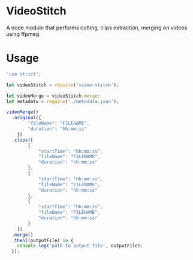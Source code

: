 # VideoStitch
A node module that performs cutting, clips extraction, merging on videos using ffpmeg.

# Usage

```javascript
'use strict';

let videoStitch = require('video-stitch');

let videoMerge = videoStitch.merge;
let metadata = require('./metadata.json');

videoMerge()
  .original({
		"fileName": "FILENAME",
		"duration": "hh:mm:ss"
	})
  .clips([
		{
			"startTime": "hh:mm:ss",
			"fileName": "FILENAME",
			"duration": "hh:mm:ss"
		},
		{
			"startTime": "hh:mm:ss",
			"fileName": "FILENAME",
			"duration": "hh:mm:ss"
		},
		{
			"startTime": "hh:mm:ss",
			"fileName": "FILENAME",
			"duration": "hh:mm:ss"
		}
	])
  .merge()
  .then((outputFile) => {
    console.log('path to output file', outputFile);
  });
```
